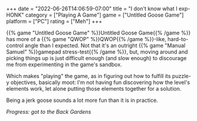 +++
date = "2022-06-26T14:06:59-07:00"
title = "I don't know what I exp- HONK"
category = ["Playing A Game"]
game = ["Untitled Goose Game"]
platform = ["PC"]
rating = ["Meh"]
+++

{{% game "Untitled Goose Game" %}}Untitled Goose Game{{% /game %}} has more of a {{% game "QWOP" %}}QWOP{{% /game %}}-like, hard-to-control angle than I expected.  Not that it's an outright {{% game "Manual Samuel" %}}gamepad stress-test{{% /game %}}, but, moving around and picking things up is just difficult enough (and slow enough) to discourage me from experimenting in the game's sandbox.

Which makes "playing" the game, as in figuring out how to fulfill its puzzle-y objectives, basically moot: I'm not having fun discovering how the level's elements work, let alone putting those elements together for a solution.

Being a jerk goose sounds a lot more fun than it is in practice.

<i>Progress: got to the Back Gardens</i>
